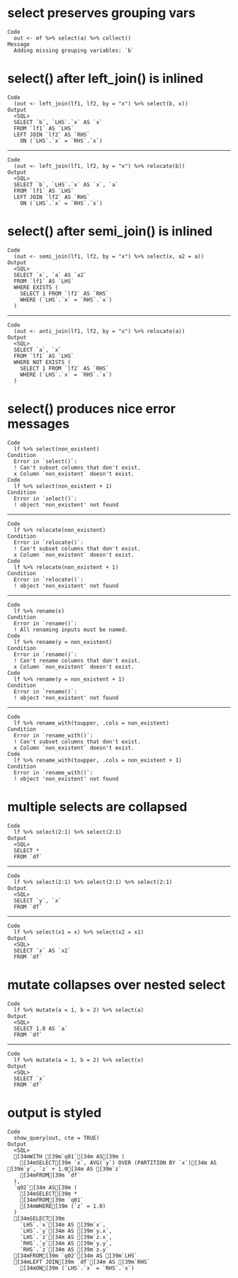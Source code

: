 # select preserves grouping vars

    Code
      out <- mf %>% select(a) %>% collect()
    Message
      Adding missing grouping variables: `b`

# select() after left_join() is inlined

    Code
      (out <- left_join(lf1, lf2, by = "x") %>% select(b, x))
    Output
      <SQL>
      SELECT `b`, `LHS`.`x` AS `x`
      FROM `lf1` AS `LHS`
      LEFT JOIN `lf2` AS `RHS`
        ON (`LHS`.`x` = `RHS`.`x`)

---

    Code
      (out <- left_join(lf1, lf2, by = "x") %>% relocate(b))
    Output
      <SQL>
      SELECT `b`, `LHS`.`x` AS `x`, `a`
      FROM `lf1` AS `LHS`
      LEFT JOIN `lf2` AS `RHS`
        ON (`LHS`.`x` = `RHS`.`x`)

# select() after semi_join() is inlined

    Code
      (out <- semi_join(lf1, lf2, by = "x") %>% select(x, a2 = a))
    Output
      <SQL>
      SELECT `x`, `a` AS `a2`
      FROM `lf1` AS `LHS`
      WHERE EXISTS (
        SELECT 1 FROM `lf2` AS `RHS`
        WHERE (`LHS`.`x` = `RHS`.`x`)
      )

---

    Code
      (out <- anti_join(lf1, lf2, by = "x") %>% relocate(a))
    Output
      <SQL>
      SELECT `a`, `x`
      FROM `lf1` AS `LHS`
      WHERE NOT EXISTS (
        SELECT 1 FROM `lf2` AS `RHS`
        WHERE (`LHS`.`x` = `RHS`.`x`)
      )

# select() produces nice error messages

    Code
      lf %>% select(non_existent)
    Condition
      Error in `select()`:
      ! Can't subset columns that don't exist.
      x Column `non_existent` doesn't exist.
    Code
      lf %>% select(non_existent + 1)
    Condition
      Error in `select()`:
      ! object 'non_existent' not found

---

    Code
      lf %>% relocate(non_existent)
    Condition
      Error in `relocate()`:
      ! Can't subset columns that don't exist.
      x Column `non_existent` doesn't exist.
    Code
      lf %>% relocate(non_existent + 1)
    Condition
      Error in `relocate()`:
      ! object 'non_existent' not found

---

    Code
      lf %>% rename(x)
    Condition
      Error in `rename()`:
      ! All renaming inputs must be named.
    Code
      lf %>% rename(y = non_existent)
    Condition
      Error in `rename()`:
      ! Can't rename columns that don't exist.
      x Column `non_existent` doesn't exist.
    Code
      lf %>% rename(y = non_existent + 1)
    Condition
      Error in `rename()`:
      ! object 'non_existent' not found

---

    Code
      lf %>% rename_with(toupper, .cols = non_existent)
    Condition
      Error in `rename_with()`:
      ! Can't subset columns that don't exist.
      x Column `non_existent` doesn't exist.
    Code
      lf %>% rename_with(toupper, .cols = non_existent + 1)
    Condition
      Error in `rename_with()`:
      ! object 'non_existent' not found

# multiple selects are collapsed

    Code
      lf %>% select(2:1) %>% select(2:1)
    Output
      <SQL>
      SELECT *
      FROM `df`

---

    Code
      lf %>% select(2:1) %>% select(2:1) %>% select(2:1)
    Output
      <SQL>
      SELECT `y`, `x`
      FROM `df`

---

    Code
      lf %>% select(x1 = x) %>% select(x2 = x1)
    Output
      <SQL>
      SELECT `x` AS `x2`
      FROM `df`

# mutate collapses over nested select

    Code
      lf %>% mutate(a = 1, b = 2) %>% select(a)
    Output
      <SQL>
      SELECT 1.0 AS `a`
      FROM `df`

---

    Code
      lf %>% mutate(a = 1, b = 2) %>% select(x)
    Output
      <SQL>
      SELECT `x`
      FROM `df`

# output is styled

    Code
      show_query(out, cte = TRUE)
    Output
      <SQL>
      [34mWITH [39m`q01`[34m AS[39m (
        [34mSELECT[39m `x`, AVG(`y`) OVER (PARTITION BY `x`)[34m AS [39m`y`, `z` + 1.0[34m AS [39m`z`
        [34mFROM[39m `df`
      ),
      `q02`[34m AS[39m (
        [34mSELECT[39m *
        [34mFROM[39m `q01`
        [34mWHERE[39m (`z` = 1.0)
      )
      [34mSELECT[39m
        `LHS`.`x`[34m AS [39m`x`,
        `LHS`.`y`[34m AS [39m`y.x`,
        `LHS`.`z`[34m AS [39m`z.x`,
        `RHS`.`y`[34m AS [39m`y.y`,
        `RHS`.`z`[34m AS [39m`z.y`
      [34mFROM[39m `q02`[34m AS [39m`LHS`
      [34mLEFT JOIN[39m `df`[34m AS [39m`RHS`
        [34mON[39m (`LHS`.`x` = `RHS`.`x`)

